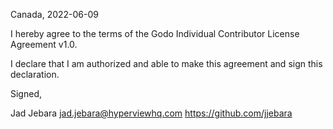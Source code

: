 Canada, 2022-06-09

I hereby agree to the terms of the Godo Individual Contributor License
Agreement v1.0.

I declare that I am authorized and able to make this agreement and sign this
declaration.

Signed,

Jad Jebara jad.jebara@hyperviewhq.com https://github.com/jjebara
